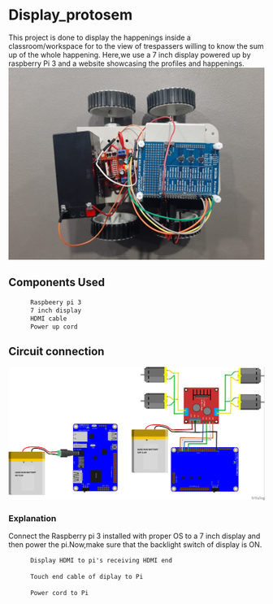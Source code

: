 # Display_protosem
  This project is done to display the happenings inside a classroom/workspace for to the view of trespassers willing to know the sum up of the whole happening. Here,we use a 7 inch display powered up by raspberry Pi 3 and a website showcasing the profiles and happenings.
 ![alt-text](https://github.com/Rohini-G/Teleop-controlled-bot-using-ROS/blob/master/top%20view.jpeg)
## Components Used
          Raspbeery pi 3
          7 inch display
          HDMI cable
          Power up cord
          
## Circuit connection
![alt-text](https://github.com/Rohini-G/Teleop-controlled-bot-using-ROS/blob/master/circuit.jpg)
### Explanation
  Connect the Raspberry pi 3 installed with proper OS to a 7 inch display and then power the pi.Now,make sure that the backlight switch of display is ON.
  
          Display HDMI to pi's receiving HDMI end
          
          Touch end cable of diplay to Pi
          
          Power cord to Pi
   
         
